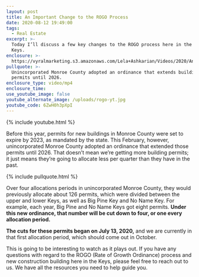 ```yaml
---
layout: post
title: An Important Change to the ROGO Process
date: 2020-08-12 19:49:00
tags:
  - Real Estate
excerpt: >-
  Today I’ll discuss a few key changes to the ROGO process here in the Florida
  Keys.
enclosure: >-
  https://vyralmarketing.s3.amazonaws.com/Lela+Ashkarian/Videos/2020/An+Important+Change+to+the+ROGO+Process.mp4
pullquote: >-
  Unincorporated Monroe County adopted an ordinance that extends building
  permits until 2026.
enclosure_type: video/mp4
enclosure_time:
use_youtube_image: false
youtube_alternate_image: /uploads/rogo-yt.jpg
youtube_code: 6ZwH0h3pXpI
---
```


{% include youtube.html %}

Before this year, permits for new buildings in Monroe County were set to expire by 2023, as mandated by the state. This February, however, unincorporated Monroe County adopted an ordinance that extended those permits until 2026. That doesn’t mean we’re getting more building permits; it just means they’re going to allocate less per quarter than they have in the past.

{% include pullquote.html %}

Over four allocations periods in unincorporated Monroe County, they would previously allocate about 126 permits, which were divided between the upper and lower Keys, as well as Big Pine Key and No Name Key. For example, each year, Big Pine and No Name Keys got eight permits. **Under this new ordinance, that number will be cut down to four, or one every allocation period.**

**The cuts for these permits began on July 13, 2020,** and we are currently in that first allocation period, which should come out in October.

This is going to be interesting to watch as it plays out. If you have any questions with regard to the ROGO (Rate of Growth Ordinance) process and new construction building here in the Keys, please feel free to reach out to us. We have all the resources you need to help guide you.